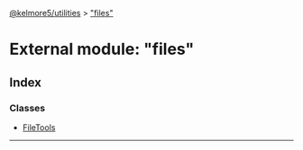 [@kelmore5/utilities](../README.md) > ["files"](../modules/_files_.md)

# External module: "files"

## Index

### Classes

* [FileTools](../classes/_files_.filetools.md)

---


